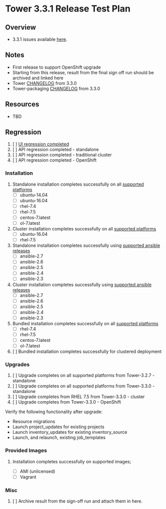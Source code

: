 # Tower 3.3.1 Release Test Plan

## Overview

* 3.3.1 issues available [here](https://github.com/ansible/tower/issues?q=is%3Aissue+milestone%3Arelease_3.3.1).

## Notes

* First release to support OpenShift upgrade
* Starting from this release, result from the final sign off run should be archived and linked here
* Tower [CHANGELOG](https://github.com/ansible/tower/compare/release_3.3.0...release_3.3.1) from 3.3.0
* Tower-packaging [CHANGELOG](https://github.com/ansible/tower-packaging/compare/release_3.3.0...release_3.3.1) from 3.3.0

## Resources

* TBD

## Regression

1. [ ] [UI regression completed](https://docs.google.com/document/d/15G1lEhnvxyaDJKmtsJ0CkL-GY4Flig-J2PuIwwPojmc/edit#)
2. [ ] API regression completed - standalone
3. [ ] API regression completed - traditional cluster
4. [ ] API regression completed - OpenShift

### Installation

1. Standalone installation completes successfully on all [supported platforms](https://docs.ansible.com/ansible-tower/3.3.0/html/installandreference/requirements_refguide.html)
    * [ ] ubuntu-14.04
    * [ ] ubuntu-16.04
    * [ ] rhel-7.4
    * [ ] rhel-7.5
    * [ ] centos-7.latest
    * [ ] ol-7.latest

2. Cluster installation completes successfully on all [supported platforms](https://docs.ansible.com/ansible-tower/3.3.0/html/installandreference/requirements_refguide.html)
    * [ ] ubuntu-16.04
    * [ ] rhel-7.5

3. Standalone installation completes successfully using [supported ansible releases](https://access.redhat.com/articles/3382771)
    * [ ] ansible-2.7
    * [ ] ansible-2.6
    * [ ] ansible-2.5
    * [ ] ansible-2.4
    * [ ] ansible-2.3

4. Cluster installation completes successfully using [supported ansible releases](https://access.redhat.com/articles/3382771)
    * [ ] ansible-2.7
    * [ ] ansible-2.6
    * [ ] ansible-2.5
    * [ ] ansible-2.4
    * [ ] ansible-2.3

5. Bundled installation completes successfully on all [supported platforms](https://docs.ansible.com/ansible-tower/3.3.0/html/installandreference/tower_installer.html#bundled-install)
    * [ ] rhel-7.4
    * [ ] rhel-7.5
    * [ ] centos-7.latest
    * [ ] ol-7.latest

6. [ ] Bundled installation completes successfully for clustered deployment

### Upgrades

1. [ ] Upgrade completes on all supported platforms from Tower-3.2.7 - standalone
2. [ ] Upgrade completes on all supported platforms from Tower-3.3.0 - standalone
3. [ ] Upgrade completes from RHEL 7.5 from Tower-3.3.0 - cluster
3. [ ] Upgrade completes from Tower-3.3.0 - OpenShift

Verify the following functionality after upgrade:

  * Resource migrations
  * Launch project_updates for existing projects
  * Launch inventory_updates for existing inventory_source
  * Launch, and relaunch, existing job_templates

### Provided Images

1. Installation completes successfully on supported images;

    * [ ] AMI (unlicensed)
    * [ ] Vagrant

### Misc

1. [ ] Archive result from the sign-off run and attach them in here.
